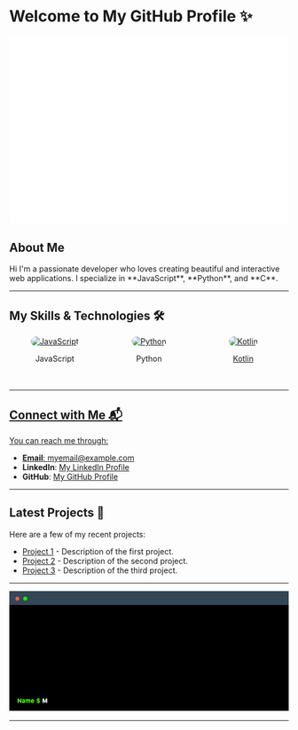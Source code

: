 # Welcome to My GitHub Profile ✨
<div>
  <a href="https://github.com/11600101/11600101/blame/main/animate.svg">
    <img src="animate.svg" alt="Click to see the source">
  </a>
</div>

## About Me
<p>Hi I'm a passionate developer who loves creating beautiful and interactive web applications. I specialize in **JavaScript**, **Python**, and **C**.</p>

---

## My Skills & Technologies 🛠️

<div style="display: flex; justify-content: center; gap: 20px; flex-wrap: wrap;">
  <!-- Skill 1 -->
  <div style="width: 150px; text-align: center;">
    <a href="https://www.java.com" target="_blank">
    <img src="https://upload.wikimedia.org/wikipedia/commons/6/6a/JavaScript-logo.png" 
         alt="JavaScript" 
         style="width: 100px; height: 100px; object-fit: contain; border-radius: 10px; transition: transform 0.3s ease;">
    </a>
    <p>JavaScript</p>
  </div>

  <!-- Skill 2 -->
  <div style="width: 150px; text-align: center;">
    <a href="https://www.python.org/" target="_blank">
    <img src="https://upload.wikimedia.org/wikipedia/commons/a/a7/Python-icon.svg" 
         alt="Python" 
         style="width: 100px; height: 100px; object-fit: contain; border-radius: 10px; transition: transform 0.3s ease;">
    </a>
    <p>Python</p>
  </div>

  <!-- Skill 3 -->
  <div style="width: 150px; text-align: center;">
    <a href="https://kotlinlang.org" target=_blank>
    <img src="https://upload.wikimedia.org/wikipedia/commons/6/64/Kotlin_logo_2015.svg" 
         alt="Kotlin" 
         style="width: 100px; height: 100px; object-fit: contain; border-radius: 10px; transition: transform 0.3s ease;">
    <p>Kotlin</p>
  </div>
</div>

---

## Connect with Me 📬
You can reach me through:

- **Email**: [myemail@example.com](mailto:myemail@example.com)
- **LinkedIn**: [My LinkedIn Profile](https://www.linkedin.com)
- **GitHub**: [My GitHub Profile](https://github.com/username)

---

## Latest Projects 🚀
Here are a few of my recent projects:

- [Project 1](https://github.com/username/project1) - Description of the first project.
- [Project 2](https://github.com/username/project2) - Description of the second project.
- [Project 3](https://github.com/username/project3) - Description of the third project.


---

<p align="center">
  <img src="https://github.com/Sarvandani/Beautiful_github_profile/raw/main/terminal.gif" alt="Terminal Animation">
</p>

---



